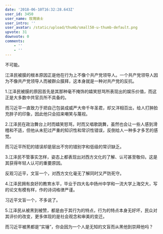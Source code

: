 ```yaml
---
date: '2018-06-10T16:32:28.643Z'
user_id: 3450
user_name: 玫瑰骑士
user_intro: ''
user_avatar: /static/upload/thumb/small50-u-thumb-default.png
upvote: 31
downvote: 0
comments:
    - ''
    - ''
---
```


不可能。

江泽民被膜的根本原因正是他在行为上不像个共产党领导人。一个共产党领导人因为不像共产党领导人而被群众膜拜，这本身就是一种对共产党的反抗。

  

1.江泽民被膜的原因首先是其那种毫不掩饰的嬉笑怒骂所表现出的娱乐价值，而这正是大多数中共官员所不具备的。

而习近平一直致力于把自己包装成威严大帝千年圣君，却又洋相百出，给人打肿脸充胖子的印象，因此他只会招来嘲笑与蔑视。

  

2.江泽民在政治舞台上时而嬉笑怒骂，时而又唱歌跳舞，虽然也会让一些人感到滑稽和不适，但他从未犯过严重的知识性和常识性错误，反倒给人一种多才多艺的感觉。

而习近平所犯的错误却是层出不穷的错别字和低级的常识缺乏。

  

3.江泽民不管事实怎样，姿态上都表现出对西方文化的了解、认可甚至敬仰。这是其获得年轻人认可的重要原因。

反观习近平，文盲一个，对西方文化毫无了解同时又严防死守。

  

4.江泽民拥有良好的教育水平，毕业于四大名中扬州中学和一流大学上海交大，写的论文有模有样，作的诗词格律严谨。

习近平文盲一个，不多说了。

  

5.江泽民从被黑到被赞，都是由于其行为的特点，行为的特点本身无好坏，民众对其评价的改变，更多体现的是社会观念和审美的变迁。

而习近平被黑都是“实锤”，你会因为一个人是无知的文盲而从黑他到崇拜他吗？
